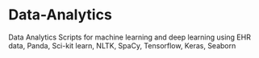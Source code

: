 # Data-Analytics
Data Analytics Scripts for machine learning and deep learning using EHR data, Panda, Sci-kit learn, NLTK, SpaCy, Tensorflow, Keras, Seaborn
